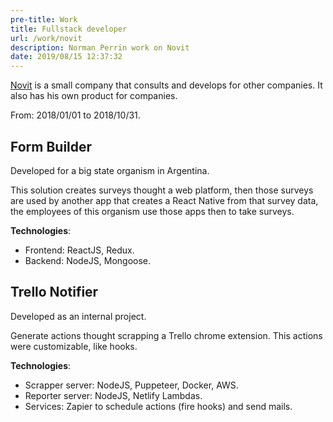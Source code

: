 ```yaml
---
pre-title: Work
title: Fullstack developer
url: /work/novit
description: Norman Perrin work on Novit
date: 2019/08/15 12:37:32
---
```


[Novit](https://www.novit.com.ar) is a small company that consults and develops for other companies. It also has his own product for companies.

From: 2018/01/01 to 2018/10/31.

## Form Builder

Developed for a big state organism in Argentina.

This solution creates surveys thought a web platform, then those surveys are used by another app that creates a React Native from that survey data, the employees of this organism use those apps then to take surveys.

**Technologies**:

- Frontend: ReactJS, Redux.
- Backend: NodeJS, Mongoose.

## Trello Notifier

Developed as an internal project.

Generate actions thought scrapping a Trello chrome extension. This actions were customizable, like hooks.

**Technologies**:

- Scrapper server: NodeJS, Puppeteer, Docker, AWS.
- Reporter server: NodeJS, Netlify Lambdas.
- Services: Zapier to schedule actions (fire hooks) and send mails.

